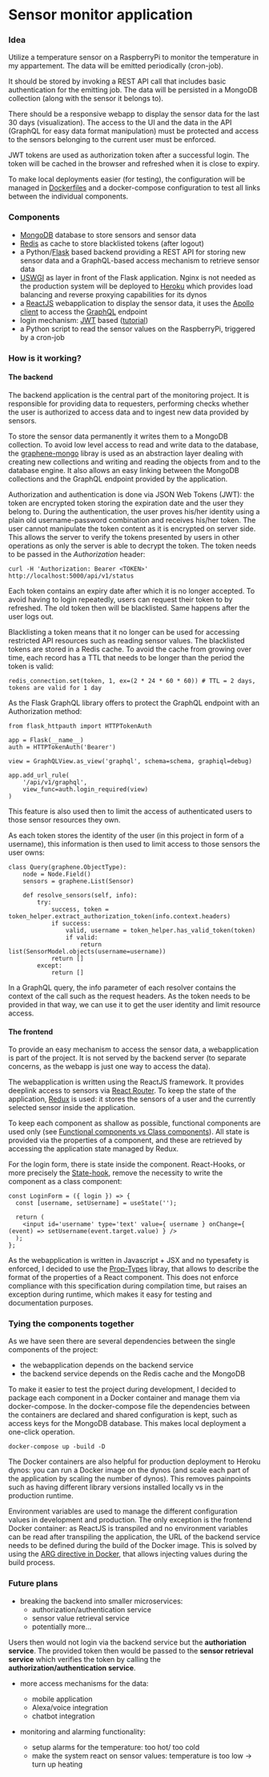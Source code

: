 # Sensor monitor application
### Idea
Utilize a temperature sensor on a RaspberryPi to monitor the temperature in my appartement. 
The data will be emitted periodically (cron-job). 

It should be stored by invoking a REST API call that includes basic authentication for the emitting job.
The data will be persisted in a MongoDB collection (along with the sensor it belongs to).

There should be a responsive webapp to display the sensor data for the last 30 days (visualization).
The access to the UI and the data in the API (GraphQL for easy data format manipulation) must be protected and 
access to the sensors belonging to the current user must be enforced.

JWT tokens are used as authorization token after a successful login. The token will be cached in the browser and refreshed when it is close to expiry.

To make local deployments easier (for testing), the configuration will be managed in [Dockerfiles](https://www.docker.com/) and a docker-compose configuration to test all links between the individual components.

### Components
* [MongoDB](https://www.mongodb.com) database to store sensors and sensor data
* [Redis](https://redis.io/) as cache to store blacklisted tokens (after logout)
* a Python/[Flask](https://flask.palletsprojects.com/en/1.1.x/) based backend providing a REST API for storing new sensor data and a GraphQL-based access mechanism to retrieve sensor data
* [USWGI](https://uwsgi-docs.readthedocs.io/en/latest/) as layer in front of the Flask application. Nginx is not needed as the production system will be deployed to [Heroku](https://heroku.com/) which provides load balancing and reverse proxying capabilities for its dynos
* a [ReactJS](https://reactjs.org/) webapplication to display the sensor data, it uses the [Apollo client](https://www.apollographql.com/docs/react/) to access the [GraphQL](https://graphql.org/) endpoint
* login mechanism: [JWT](https://jwt.io/) based ([tutorial](https://realpython.com/token-based-authentication-with-flask/))
* a Python script to read the sensor values on the RaspberryPi, triggered by a cron-job

### How is it working?
#### The backend
The backend application is the central part of the monitoring project. It is responsible for providing data to requesters, performing checks whether the user is authorized to access data and to ingest new data provided by sensors.

To store the sensor data permanently it writes them to a MongoDB collection. To avoid low level access to read and write data to the database, the [graphene-mongo](https://github.com/graphql-python/graphene-mongo) libray is used as an abstraction layer dealing with creating new collections and writing and reading the objects from and to the database engine. It also allows an easy linking between the MongoDB collections and the GraphQL endpoint provided by the application. 

Authorization and authentication is done via JSON Web Tokens (JWT): the token are encrypted token storing the expiration date and the user they belong to. During the authentication, the user proves his/her identity using a plain old username-password combination and receives his/her token. The user cannot manipulate the token content as it is encrypted on server side. This allows the server to verify the tokens presented by users in other operations as only the server is able to decrypt the token. The token needs to be passed in the *Authorization* header:

```
curl -H 'Authorization: Bearer <TOKEN>' http://localhost:5000/api/v1/status
```

Each token contains an expiry date after which it is no longer accepted. To avoid having to login repeatedly, users can request their token to by refreshed. The old token then will be blacklisted. Same happens after the user logs out.

Blacklisting a token means that it no longer can be used for accessing restricted API resources such as reading sensor values. The blacklisted tokens are stored in a Redis cache. To avoid the cache from growing over time, each record has a TTL that needs to be longer than the period the token is valid:

```
redis_connection.set(token, 1, ex=(2 * 24 * 60 * 60)) # TTL = 2 days, tokens are valid for 1 day
```

As the Flask GraphQL library offers to protect the GraphQL endpoint with an Authorization method: 

```
from flask_httpauth import HTTPTokenAuth

app = Flask(__name__)
auth = HTTPTokenAuth('Bearer')

view = GraphQLView.as_view('graphql', schema=schema, graphiql=debug)

app.add_url_rule(
    '/api/v1/graphql',
    view_func=auth.login_required(view)
)
```

This feature is also used then to limit the access of authenticated users to those sensor resources they own.

As each token stores the identity of the user (in this project in form of a username), this information is then used to limit access to those sensors the user owns:

```
class Query(graphene.ObjectType):
    node = Node.Field()
    sensors = graphene.List(Sensor)

    def resolve_sensors(self, info):
        try:
            success, token = token_helper.extract_authorization_token(info.context.headers)
            if success:
                valid, username = token_helper.has_valid_token(token)
                if valid:
                    return list(SensorModel.objects(username=username))
            return []
        except:
            return []
```

In a GraphQL query, the info parameter of each resolver contains the context of the call such as the request headers. As the token needs to be provided in that way, we can use it to get the user identity and limit resource access.

#### The frontend
To provide an easy mechanism to access the sensor data, a webapplication is part of the project. It is not served by the backend server (to separate concerns, as the webapp is just one way to access the data).

The webapplication is written using the ReactJS framework. It provides deeplink access to sensors via [React Router](https://reacttraining.com/react-router/). To keep the state of the application, [Redux](https://redux.js.org/) is used: it stores the sensors of a user and the currently selected sensor inside the application.

To keep each component as shallow as possible, functional components are used only (see [Functional components vs Class components](https://medium.com/@Zwenza/functional-vs-class-components-in-react-231e3fbd7108)). All state is provided via the properties of a component, and these are retrieved by accessing the application state managed by Redux. 

For the login form, there is state inside the component. React-Hooks, or more precisely the [State-hook](https://reactjs.org/docs/hooks-state.html), remove the necessity to write the component as a class component:

```
const LoginForm = ({ login }) => {
  const [username, setUsername] = useState('');
  
  return (
    <input id='username' type='text' value={ username } onChange={ (event) => setUsername(event.target.value) } />
  );
};
```

As the webapplication is written in Javascript + JSX and no typesafety is enforced, I decided to use the [Prop-Types](https://www.npmjs.com/package/prop-types) libray, that allows to describe the format of the properties of a React component. This does not enforce compliance with this specification during compilation time, but raises an exception during runtime, which makes it easy for testing and documentation purposes.

### Tying the components together
As we have seen there are several dependencies between the single components of the project:
* the webapplication depends on the backend service
* the backend service depends on the Redis cache and the MongoDB

To make it easier to test the project during development, I decided to package each component in a Docker container and manage them via docker-compose.
In the docker-compose file the dependencies between the containers are declared and shared configuration is kept, such as access keys for the MongoDB database. This makes local deployment a one-click operation.

```
docker-compose up -build -D
```

The Docker containers are also helpful for production deployment to Heroku dynos: you can run a Docker image on the dynos (and scale each part of the application by scaling the number of dynos). This removes painpoints such as having different library versions installed locally vs in the production runtime.

Environment variables are used to manage the different configuration values in development and production. The only exception is the frontend Docker container: as ReactJS is transpiled and no environment variables can be read after transpiling the application, the URL of the backend service needs to be defined during the build of the Docker image. This is solved by using the [ARG directive in Docker](https://vsupalov.com/docker-arg-env-variable-guide/), that allows injecting values during the build process.

### Future plans
* breaking the backend into smaller microservices:
  * authorization/authentication service
  * sensor value retrieval service
  * potentially more...

Users then would not login via the backend service but the **authoriation service**. The provided token then would be passed to the **sensor retrieval service** which verifies the token by calling the **authorization/authentication service**.

* more access mechanisms for the data:
  * mobile application
  * Alexa/voice integration
  * chatbot integration

* monitoring and alarming functionality:
  * setup alarms for the temperature: too hot/ too cold
  * make the system react on sensor values: temperature is too low -> turn up heating
